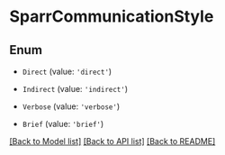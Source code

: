 # SparrCommunicationStyle


## Enum

* `Direct` (value: `'direct'`)

* `Indirect` (value: `'indirect'`)

* `Verbose` (value: `'verbose'`)

* `Brief` (value: `'brief'`)

[[Back to Model list]](../README.md#documentation-for-models) [[Back to API list]](../README.md#documentation-for-api-endpoints) [[Back to README]](../README.md)

